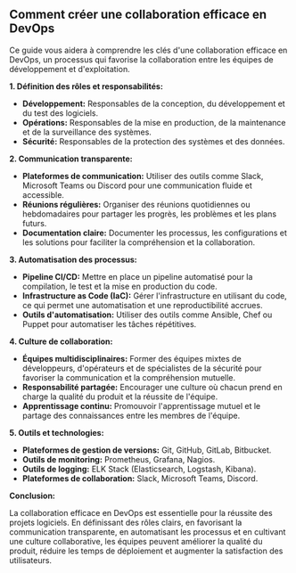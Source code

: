 ##  Comment créer une collaboration efficace en DevOps 

Ce guide vous aidera à comprendre les clés d'une collaboration efficace en DevOps, un processus qui favorise la collaboration entre les équipes de développement et d'exploitation. 

**1. Définition des rôles et responsabilités:**

* **Développement:**  Responsables de la conception, du développement et du test des logiciels.
* **Opérations:** Responsables de la mise en production, de la maintenance et de la surveillance des systèmes.
* **Sécurité:**  Responsables de la protection des systèmes et des données.

**2. Communication transparente:**

* **Plateformes de communication:** Utiliser des outils comme Slack, Microsoft Teams ou Discord pour une communication fluide et accessible.
* **Réunions régulières:** Organiser des réunions quotidiennes ou hebdomadaires pour partager les progrès, les problèmes et les plans futurs.
* **Documentation claire:** Documenter les processus, les configurations et les solutions pour faciliter la compréhension et la collaboration.

**3. Automatisation des processus:**

* **Pipeline CI/CD:** Mettre en place un pipeline automatisé pour la compilation, le test et la mise en production du code.
* **Infrastructure as Code (IaC):** Gérer l'infrastructure en utilisant du code, ce qui permet une automatisation et une reproductibilité accrues.
* **Outils d'automatisation:** Utiliser des outils comme Ansible, Chef ou Puppet pour automatiser les tâches répétitives.

**4. Culture de collaboration:**

* **Équipes multidisciplinaires:** Former des équipes mixtes de développeurs, d'opérateurs et de spécialistes de la sécurité pour favoriser la communication et la compréhension mutuelle.
* **Responsabilité partagée:** Encourager une culture où chacun prend en charge la qualité du produit et la réussite de l'équipe.
* **Apprentissage continu:** Promouvoir l'apprentissage mutuel et le partage des connaissances entre les membres de l'équipe.

**5. Outils et technologies:**

* **Plateformes de gestion de versions:** Git, GitHub, GitLab, Bitbucket.
* **Outils de monitoring:** Prometheus, Grafana, Nagios.
* **Outils de logging:** ELK Stack (Elasticsearch, Logstash, Kibana).
* **Plateformes de collaboration:** Slack, Microsoft Teams, Discord.

**Conclusion:**

La collaboration efficace en DevOps est essentielle pour la réussite des projets logiciels. En définissant des rôles clairs, en favorisant la communication transparente, en automatisant les processus et en cultivant une culture collaborative, les équipes peuvent améliorer la qualité du produit, réduire les temps de déploiement et augmenter la satisfaction des utilisateurs.



